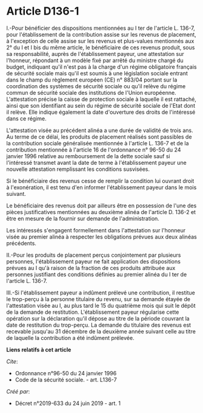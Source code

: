 # Article D136-1

I.-Pour bénéficier des dispositions mentionnées au I ter de l'article L. 136-7, pour l'établissement de la contribution
assise sur les revenus de placement, à l'exception de celle assise sur les revenus et plus-values mentionnés aux 2° du I et I
bis du même article, le bénéficiaire de ces revenus produit, sous sa responsabilité, auprès de l'établissement payeur, une
attestation sur l'honneur, répondant à un modèle fixé par arrêté du ministre chargé du budget, indiquant qu'il n'est pas à la
charge d'un régime obligatoire français de sécurité sociale mais qu'il est soumis à une législation sociale entrant dans le
champ du règlement européen (CE) n° 883/04 portant sur la coordination des systèmes de sécurité sociale ou qu'il relève du
régime commun de sécurité sociale des institutions de l'Union européenne. L'attestation précise la caisse de protection
sociale à laquelle il est rattaché, ainsi que son identifiant au sein du régime de sécurité sociale de l'Etat dont il relève.
Elle indique également la date d'ouverture des droits de l'intéressé dans ce régime. 

L'attestation visée au précédent alinéa a une durée de validité de trois ans. Au terme de ce délai, les produits de placement
réalisés sont passibles de la contribution sociale généralisée mentionnée à l'article L. 136-7 et de la contribution
mentionnée à l'article 16 de l'ordonnance n° 96-50 du 24 janvier 1996 relative au remboursement de la dette sociale sauf si
l'intéressé transmet avant la date de terme à l'établissement payeur une nouvelle attestation remplissant les conditions
susvisées. 

Si le bénéficiaire des revenus cesse de remplir la condition lui ouvrant droit à l'exonération, il est tenu d'en informer
l'établissement payeur dans le mois suivant. 

Le bénéficiaire des revenus doit par ailleurs être en possession de l'une des pièces justificatives mentionnées au deuxième
alinéa de l'article D. 136-2 et être en mesure de la fournir sur demande de l'administration. 

Les intéressés s'engagent formellement dans l'attestation sur l'honneur visée au premier alinéa à respecter les obligations
prévues aux deux alinéas précédents. 

II.-Pour les produits de placement perçus conjointement par plusieurs personnes, l'établissement payeur ne fait application
des dispositions prévues au I qu'à raison de la fraction de ces produits attribuée aux personnes justifiant des conditions
définies au premier alinéa du I ter de l'article L. 136-7. 

III.-Si l'établissement payeur a indûment prélevé une contribution, il restitue le trop-perçu à la personne titulaire du
revenu, sur sa demande étayée de l'attestation visée au I, au plus tard le 15 du quatrième mois qui suit le dépôt de la
demande de restitution. L'établissement payeur régularise cette opération sur la déclaration qu'il dépose au titre de la
période couvrant la date de restitution du trop-perçu. La demande du titulaire des revenus est recevable jusqu'au 31 décembre
de la deuxième année suivant celle au titre de laquelle la contribution a été indûment prélevée.

**Liens relatifs à cet article**

_Cite_:

  - Ordonnance n°96-50 du 24 janvier 1996
  - Code de la sécurité sociale. - art. L136-7

_Créé par_:

  - Décret n°2019-633 du 24 juin 2019 - art. 1
